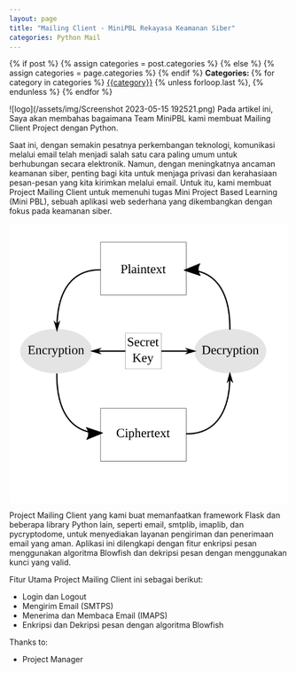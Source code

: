 ```yaml
---
layout: page
title: "Mailing Client - MiniPBL Rekayasa Keamanan Siber"
categories: Python Mail
---
```

<div class="post-categories">
  {% if post %}
    {% assign categories = post.categories %}
  {% else %}
    {% assign categories = page.categories %}
  {% endif %}
  <strong>Categories: </strong>
  {% for category in categories %}
  <a href="{{site.baseurl}}/categories/#{{category|slugize}}">{{category}}</a>
  {% unless forloop.last %}, {% endunless %}
  {% endfor %}
</div>

![logo](/assets/img/Screenshot 2023-05-15 192521.png)
Pada artikel ini, Saya akan membahas bagaimana Team MiniPBL kami membuat Mailing Client Project dengan Python.

Saat ini, dengan semakin pesatnya perkembangan teknologi, komunikasi melalui email telah menjadi salah satu cara paling umum untuk berhubungan secara elektronik. Namun, dengan meningkatnya ancaman keamanan siber, penting bagi kita untuk menjaga privasi dan kerahasiaan pesan-pesan yang kita kirimkan melalui email. Untuk itu, kami membuat Project Mailing Client untuk memenuhi tugas Mini Project Based Learning (Mini PBL), sebuah aplikasi web sederhana yang dikembangkan dengan fokus pada keamanan siber.

<div style="display: flex; justify-content: center;">
  <img src="/assets/img/symmetric_cipher.svg" alt="Symmetric Cycle">
</div>

Project Mailing Client yang kami buat memanfaatkan framework Flask dan beberapa library Python lain, seperti email, smtplib, imaplib, dan pycryptodome, untuk menyediakan layanan pengiriman dan penerimaan email yang aman. Aplikasi ini dilengkapi dengan fitur enkripsi pesan menggunakan algoritma Blowfish dan dekripsi pesan dengan menggunakan kunci yang valid.

Fitur Utama Project Mailing Client ini sebagai berikut:

- Login dan Logout
- Mengirim Email (SMTPS)
- Menerima dan Membaca Email (IMAPS)
- Enkripsi dan Dekripsi pesan dengan algoritma Blowfish

Thanks to:
- Project Manager 